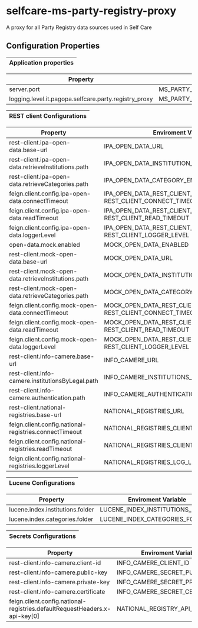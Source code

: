 # selfcare-ms-party-registry-proxy
A proxy for all Party Registry data sources used in Self Care

## Configuration Properties

| **Application properties** |
|:--------------------------:|

| **Property** | **Enviroment Variable** | **Default** | **Required** |
|--------------|-------------------------|-------------|:------------:|
|server.port|MS_PARTY_REGISTRY_PROXY_SERVER_PORT|<a name= "default property"></a>[default_property](https://github.com/pagopa/selfcare-ms-party-registry-proxy/blob/main/app/src/main/resources/config/application.yml)| yes |
|logging.level.it.pagopa.selfcare.party.registry_proxy| MS_PARTY_REGISTRY_PROXY_LOG_LEVEL |<a name= "default property"></a>[default_property](https://github.com/pagopa/selfcare-ms-party-registry-proxy/blob/main/app/src/main/resources/config/application.yml)| yes |


| **REST client Configurations** |
|:--------------------------:|

| **Property** | **Enviroment Variable** | **Default**                                                                                                                                                                                                  | **Required** |
|--------------|-------------------------|--------------------------------------------------------------------------------------------------------------------------------------------------------------------------------------------------------------|:------------:|
|rest-client.ipa-open-data.base-url|IPA_OPEN_DATA_URL| <a name= "default property"></a>[default_property](https://github.com/pagopa/selfcare-ms-party-registry-proxy/blob/main/connector/rest/src/main/resources/config/ipa-open-data-rest-client.properties)       | yes |
|rest-client.ipa-open-data.retrieveInstitutions.path|IPA_OPEN_DATA_INSTITUTION_ENDPOINT| <a name= "default property"></a>[default_property](https://github.com/pagopa/selfcare-ms-party-registry-proxy/blob/main/connector/rest/src/main/resources/config/ipa-open-data-rest-client.properties)       | yes |
|rest-client.ipa-open-data.retrieveCategories.path|IPA_OPEN_DATA_CATEGORY_ENDPOINT| <a name= "default property"></a>[default_property](https://github.com/pagopa/selfcare-ms-party-registry-proxy/blob/main/connector/rest/src/main/resources/config/ipa-open-data-rest-client.properties)       | yes |
|feign.client.config.ipa-open-data.connectTimeout|IPA_OPEN_DATA_REST_CLIENT_CONNECT_TIMEOUT<br>REST_CLIENT_CONNECT_TIMEOUT| <a name= "default property"></a>[default_property](https://github.com/pagopa/selfcare-ms-party-registry-proxy/blob/main/connector/rest/src/main/resources/config/ipa-open-data-rest-client.properties)       | yes |
|feign.client.config.ipa-open-data.readTimeout|IPA_OPEN_DATA_REST_CLIENT_READ_TIMEOUT<br>REST_CLIENT_READ_TIMEOUT| <a name= "default property"></a>[default_property](https://github.com/pagopa/selfcare-ms-party-registry-proxy/blob/main/connector/rest/src/main/resources/config/ipa-open-data-rest-client.properties)       | yes |
|feign.client.config.ipa-open-data.loggerLevel|IPA_OPEN_DATA_REST_CLIENT_LOGGER_LEVEL<br>REST_CLIENT_LOGGER_LEVEL| <a name= "default property"></a>[default_property](https://github.com/pagopa/selfcare-ms-party-registry-proxy/blob/main/connector/rest/src/main/resources/config/ipa-open-data-rest-client.properties)       | yes |
|open-data.mock.enabled|MOCK_OPEN_DATA_ENABLED| <a name= "default property"></a>[default_property](https://github.com/pagopa/selfcare-ms-party-registry-proxy/blob/main/connector/rest/src/main/resources/config/mock-open-data-rest-client.properties)      | yes |
|rest-client.mock-open-data.base-url|MOCK_OPEN_DATA_URL| <a name= "default property"></a>[default_property](https://github.com/pagopa/selfcare-ms-party-registry-proxy/blob/main/connector/rest/src/main/resources/config/ipa-open-data-rest-client.properties)       | yes |
|rest-client.mock-open-data.retrieveInstitutions.path|MOCK_OPEN_DATA_INSTITUTION_ENDPOINT| <a name= "default property"></a>[default_property](https://github.com/pagopa/selfcare-ms-party-registry-proxy/blob/main/connector/rest/src/main/resources/config/mock-open-data-rest-client.properties)      | yes |
|rest-client.mock-open-data.retrieveCategories.path|MOCK_OPEN_DATA_CATEGORY_ENDPOINT| <a name= "default property"></a>[default_property](https://github.com/pagopa/selfcare-ms-party-registry-proxy/blob/main/connector/rest/src/main/resources/config/mock-open-data-rest-client.properties)      | yes |
|feign.client.config.mock-open-data.connectTimeout|MOCK_OPEN_DATA_REST_CLIENT_CONNECT_TIMEOUT<br>REST_CLIENT_CONNECT_TIMEOUT| <a name= "default property"></a>[default_property](https://github.com/pagopa/selfcare-ms-party-registry-proxy/blob/main/connector/rest/src/main/resources/config/mock-open-data-rest-client.properties)      | yes |
|feign.client.config.mock-open-data.readTimeout|MOCK_OPEN_DATA_REST_CLIENT_READ_TIMEOUT<br>REST_CLIENT_READ_TIMEOUT| <a name= "default property"></a>[default_property](https://github.com/pagopa/selfcare-ms-party-registry-proxy/blob/main/connector/rest/src/main/resources/config/mock-open-data-rest-client.properties)      | yes |
|feign.client.config.mock-open-data.loggerLevel|MOCK_OPEN_DATA_REST_CLIENT_LOGGER_LEVEL<br>REST_CLIENT_LOGGER_LEVEL| <a name= "default property"></a>[default_property](https://github.com/pagopa/selfcare-ms-party-registry-proxy/blob/main/connector/rest/src/main/resources/config/mock-open-data-rest-client.properties)      | yes |
 |rest-client.info-camere.base-url|INFO_CAMERE_URL| <a name= "default property"></a>[default_property](https://github.com/pagopa/selfcare-ms-party-registry-proxy/blob/main/connector/rest/src/main/resources/config/info-camere-rest-client.properties)         | yes |
 |rest-client.info-camere.institutionsByLegal.path|INFO_CAMERE_INSTITUTIONS_BY_LEGAL_ENDPOINT| <a name= "default property"></a>[default_property](https://github.com/pagopa/selfcare-ms-party-registry-proxy/blob/main/connector/rest/src/main/resources/config/info-camere-rest-client.properties)         | yes |
 |rest-client.info-camere.authentication.path|INFO_CAMERE_AUTHENTICATION_ENDPOINT| <a name= "default property"></a>[default_property](https://github.com/pagopa/selfcare-ms-party-registry-proxy/blob/main/connector/rest/src/main/resources/config/info-camere-rest-client.properties)         | yes |
 |rest-client.national-registries.base-url|NATIONAL_REGISTRIES_URL| <a name= "default property"></a>[default_property](https://github.com/pagopa/selfcare-ms-party-registry-proxy/blob/main/connector/rest/src/main/resources/config/national-registries-rest-client.properties) | yes |
 |feign.client.config.national-registries.connectTimeout|NATIONAL_REGISTRIES_CLIENT_CONNECT_TIMEOUT| <a name= "default property"></a>[default_property](https://github.com/pagopa/selfcare-ms-party-registry-proxy/blob/main/connector/rest/src/main/resources/config/national-registries-rest-client.properties) | yes |
|feign.client.config.national-registries.readTimeout|NATIONAL_REGISTRIES_CLIENT_READ_TIMEOUT| <a name= "default property"></a>[default_property](https://github.com/pagopa/selfcare-ms-party-registry-proxy/blob/main/connector/rest/src/main/resources/config/national-registries-rest-client.properties) | yes |
|feign.client.config.national-registries.loggerLevel|NATIONAL_REGISTRIES_LOG_LEVEL| <a name= "default property"></a>[default_property](https://github.com/pagopa/selfcare-ms-party-registry-proxy/blob/main/connector/rest/src/main/resources/config/national-registries-rest-client.properties) | yes |


| **Lucene Configurations** |
|:--------------------------:|

| **Property** | **Enviroment Variable** | **Default** | **Required** |
|--------------|-------------------------|-------------|:------------:|
|lucene.index.institutions.folder|LUCENE_INDEX_INSTITUTIONS_FOLDER|<a name= "default property"></a>[default_property](https://github.com/pagopa/selfcare-ms-party-registry-proxy/blob/main/connector/lucene/src/main/resources/config/lucene-config.properties)| yes |
|lucene.index.categories.folder|LUCENE_INDEX_CATEGORIES_FOLDER|<a name= "default property"></a>[default_property](https://github.com/pagopa/selfcare-ms-party-registry-proxy/blob/main/connector/lucene/src/main/resources/config/lucene-config.properties)| yes |

| **Secrets Configurations** |
|:--------------------------:|

| **Property**                      | **Enviroment Variable**        | **Default**                                                                                                                                                                                                 | **Required** |
|-----------------------------------|--------------------------------|-------------------------------------------------------------------------------------------------------------------------------------------------------------------------------------------------------------|:------------:|
 | rest-client.info-camere.client-id| INFO_CAMERE_CLIENT_ID          | <a name= "default property"></a>[default_property](https://github.com/pagopa/selfcare-ms-party-registry-proxy/blob/main/connector/rest/src/main/resources/config/info-camere-rest-client.properties)        | yes |
 | rest-client.info-camere.public-key| INFO_CAMERE_SECRET_PUBLIC_KEY  | <a name= "default property"></a>[default_property](https://github.com/pagopa/selfcare-ms-party-registry-proxy/blob/main/connector/rest/src/main/resources/config/info-camere-rest-client.properties)        | yes |
| rest-client.info-camere.private-key| INFO_CAMERE_SECRET_PRIVATE_KEY | <a name= "default property"></a>[default_property](https://github.com/pagopa/selfcare-ms-party-registry-proxy/blob/main/connector/rest/src/main/resources/config/info-camere-rest-client.properties)        | yes |
| rest-client.info-camere.certificate| INFO_CAMERE_SECRET_CERTIFICATE | <a name= "default property"></a>[default_property](https://github.com/pagopa/selfcare-ms-party-registry-proxy/blob/main/connector/rest/src/main/resources/config/info-camere-rest-client.properties)        | yes |
 | feign.client.config.national-registries.defaultRequestHeaders.x-api-key[0]| NATIONAL_REGISTRY_API_KEY      | <a name= "default property"></a>[default_property](https://github.com/pagopa/selfcare-ms-party-registry-proxy/blob/main/connector/rest/src/main/resources/config/national-regstries-rest-client.properties) | yes |